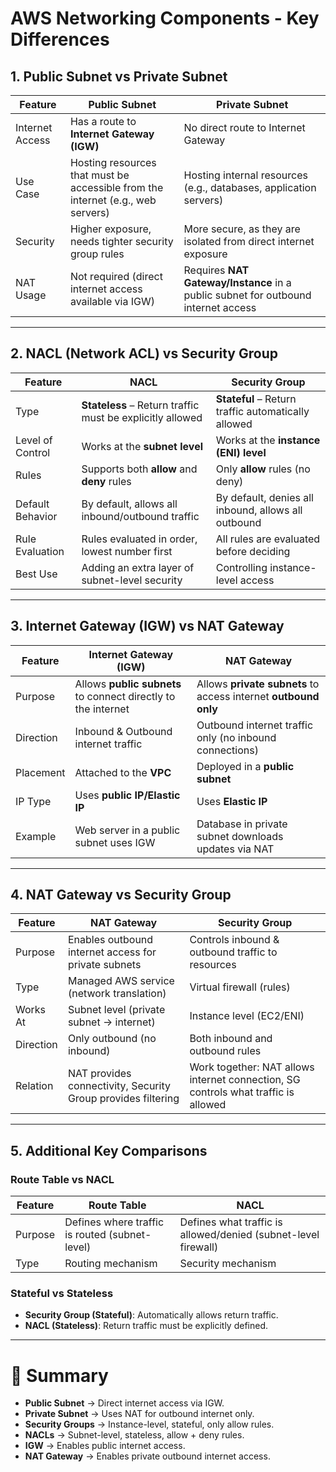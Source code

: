 # AWS Networking Components - Key Differences

## 1. Public Subnet vs Private Subnet
| Feature              | Public Subnet                                                                 | Private Subnet                                                                 |
|----------------------|---------------------------------------------------------------------------------|---------------------------------------------------------------------------------|
| Internet Access      | Has a route to **Internet Gateway (IGW)**                                       | No direct route to Internet Gateway                                             |
| Use Case             | Hosting resources that must be accessible from the internet (e.g., web servers)| Hosting internal resources (e.g., databases, application servers)               |
| Security             | Higher exposure, needs tighter security group rules                            | More secure, as they are isolated from direct internet exposure                 |
| NAT Usage            | Not required (direct internet access available via IGW)                        | Requires **NAT Gateway/Instance** in a public subnet for outbound internet access |

---

## 2. NACL (Network ACL) vs Security Group
| Feature              | NACL                                                        | Security Group                                              |
|----------------------|-------------------------------------------------------------|-------------------------------------------------------------|
| Type                 | **Stateless** – Return traffic must be explicitly allowed   | **Stateful** – Return traffic automatically allowed         |
| Level of Control     | Works at the **subnet level**                               | Works at the **instance (ENI) level**                       |
| Rules                | Supports both **allow** and **deny** rules                  | Only **allow** rules (no deny)                              |
| Default Behavior     | By default, allows all inbound/outbound traffic             | By default, denies all inbound, allows all outbound          |
| Rule Evaluation      | Rules evaluated in order, lowest number first               | All rules are evaluated before deciding                      |
| Best Use             | Adding an extra layer of subnet-level security              | Controlling instance-level access                            |

---

## 3. Internet Gateway (IGW) vs NAT Gateway
| Feature              | Internet Gateway (IGW)                                    | NAT Gateway                                                 |
|----------------------|-----------------------------------------------------------|-------------------------------------------------------------|
| Purpose              | Allows **public subnets** to connect directly to the internet | Allows **private subnets** to access internet **outbound only** |
| Direction            | Inbound & Outbound internet traffic                        | Outbound internet traffic only (no inbound connections)      |
| Placement            | Attached to the **VPC**                                   | Deployed in a **public subnet**                             |
| IP Type              | Uses **public IP/Elastic IP**                             | Uses **Elastic IP**                                         |
| Example              | Web server in a public subnet uses IGW                    | Database in private subnet downloads updates via NAT        |

---

## 4. NAT Gateway vs Security Group
| Feature              | NAT Gateway                                               | Security Group                                              |
|----------------------|-----------------------------------------------------------|-------------------------------------------------------------|
| Purpose              | Enables outbound internet access for private subnets       | Controls inbound & outbound traffic to resources            |
| Type                 | Managed AWS service (network translation)                 | Virtual firewall (rules)                                    |
| Works At             | Subnet level (private subnet → internet)                  | Instance level (EC2/ENI)                                    |
| Direction            | Only outbound (no inbound)                                | Both inbound and outbound rules                             |
| Relation             | NAT provides connectivity, Security Group provides filtering | Work together: NAT allows internet connection, SG controls what traffic is allowed |

---

## 5. Additional Key Comparisons

### Route Table vs NACL
| Feature              | Route Table                                               | NACL                                                        |
|----------------------|-----------------------------------------------------------|-------------------------------------------------------------|
| Purpose              | Defines where traffic is routed (subnet-level)            | Defines what traffic is allowed/denied (subnet-level firewall) |
| Type                 | Routing mechanism                                         | Security mechanism                                          |

### Stateful vs Stateless
- **Security Group (Stateful)**: Automatically allows return traffic.  
- **NACL (Stateless)**: Return traffic must be explicitly defined.  

---

# 📌 Summary
- **Public Subnet** → Direct internet access via IGW.  
- **Private Subnet** → Uses NAT for outbound internet only.  
- **Security Groups** → Instance-level, stateful, only allow rules.  
- **NACLs** → Subnet-level, stateless, allow + deny rules.  
- **IGW** → Enables public internet access.  
- **NAT Gateway** → Enables private outbound internet access.  
